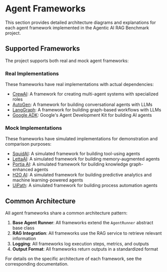 # Agent Frameworks

This section provides detailed architecture diagrams and explanations for each agent framework implemented in the Agentic AI RAG Benchmark project.

## Supported Frameworks

The project supports both real and mock agent frameworks:

### Real Implementations

These frameworks have real implementations with actual dependencies:

- [CrewAI](./crewai.md): A framework for creating multi-agent systems with specialized roles
- [AutoGen](./autogen.md): A framework for building conversational agents with LLMs
- [LangGraph](./langgraph.md): A framework for building graph-based workflows with LLMs
- [Google ADK](./googleadk.md): Google's Agent Development Kit for building AI agents

### Mock Implementations

These frameworks have simulated implementations for demonstration and comparison purposes:

- [SquidAI](./squidai.md): A simulated framework for building tool-using agents
- [LettaAI](./lettaai.md): A simulated framework for building memory-augmented agents
- [Portia AI](./portiaai.md): A simulated framework for building knowledge graph-enhanced agents
- [H2O AI](./h2oai.md): A simulated framework for building predictive analytics and machine learning-powered agents
- [UiPath](./uipath.md): A simulated framework for building process automation agents

## Common Architecture

All agent frameworks share a common architecture pattern:

1. **Base Agent Runner**: All frameworks extend the `AgentRunner` abstract base class
2. **RAG Integration**: All frameworks use the RAG service to retrieve relevant information
3. **Logging**: All frameworks log execution steps, metrics, and outputs
4. **Output Format**: All frameworks return outputs in a standardized format

For details on the specific architecture of each framework, see the corresponding documentation.
